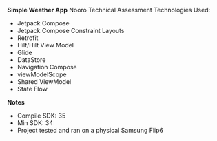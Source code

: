 **Simple Weather App**
Nooro Technical Assessment
Technologies Used:
 - Jetpack Compose
 - Jetpack Compose Constraint Layouts
 - Retrofit
 - Hilt/Hilt View Model
 - Glide
 - DataStore
 - Navigation Compose
 - viewModelScope
 - Shared ViewModel
 - State Flow


**Notes**
- Compile SDK: 35
- Min SDK: 34
- Project tested and ran on a physical Samsung Flip6
